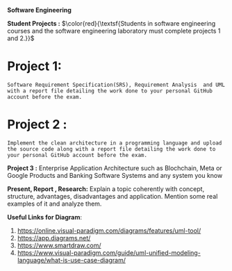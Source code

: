 **Software Engineering**

**Student Projects :** 
$\color{red}{\textsf{Students in software engineering courses and the software engineering laboratory must complete projects 1 and 2.}}$
# **Project 1:**
	Software Requirement Specification(SRS), Requirement Analysis  and UML with a report file detailing the work done to your personal GitHub account before the exam.

# **Project 2 :** 
	Implement the clean architecture in a programming language and upload the source code along with a report file detailing the work done to your personal GitHub account before the exam.

**Project 3 :**
	Enterprise  Application Architecture such as Blochchain, Meta or Google Products and Banking Software Systems and any system you know

**Present,  Report , Research:**
Explain a topic coherently with concept, structure, advantages, disadvantages 	and  application. Mention some real examples of it and analyze them.


**Useful Links for Diagram**:
1. https://online.visual-paradigm.com/diagrams/features/uml-tool/
2. https://app.diagrams.net/
3. https://www.smartdraw.com/
4. https://www.visual-paradigm.com/guide/uml-unified-modeling-language/what-is-use-case-diagram/



